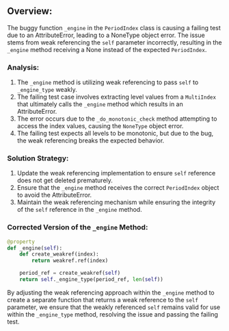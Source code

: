 ## Overview:
The buggy function `_engine` in the `PeriodIndex` class is causing a failing test due to an AttributeError, leading to a NoneType object error. The issue stems from weak referencing the `self` parameter incorrectly, resulting in the `_engine` method receiving a None instead of the expected `PeriodIndex`.

### Analysis:
1. The `_engine` method is utilizing weak referencing to pass `self` to `_engine_type` weakly.
2. The failing test case involves extracting level values from a `MultiIndex` that ultimately calls the `_engine` method which results in an AttributeError.
3. The error occurs due to the `_do_monotonic_check` method attempting to access the index values, causing the `NoneType` object error.
4. The failing test expects all levels to be monotonic, but due to the bug, the weak referencing breaks the expected behavior.

### Solution Strategy:
1. Update the weak referencing implementation to ensure `self` reference does not get deleted prematurely.
2. Ensure that the `_engine` method receives the correct `PeriodIndex` object to avoid the AttributeError.
3. Maintain the weak referencing mechanism while ensuring the integrity of the `self` reference in the `_engine` method.

### Corrected Version of the `_engine` Method:
```python
@property
def _engine(self):
    def create_weakref(index):
        return weakref.ref(index)

    period_ref = create_weakref(self)
    return self._engine_type(period_ref, len(self))
```

By adjusting the weak referencing approach within the `_engine` method to create a separate function that returns a weak reference to the `self` parameter, we ensure that the weakly referenced `self` remains valid for use within the `_engine_type` method, resolving the issue and passing the failing test.